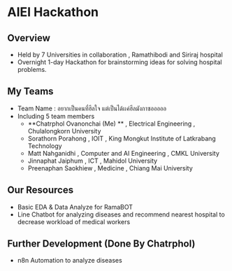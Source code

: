 # AIEI Hackathon 

## Overview
- Held by 7 Universities in collaboration , Ramathibodi and Siriraj hospital
- Overnight 1-day Hackathon for brainstorming ideas for solving hospital problems.

## My Teams
- Team Name : อยากเป็นคนที่ฮีลใจ แต่เป็นได้เเค่ฮีลมังกาซอออออ
- Including 5 team members
  - **Chatrphol Ovanonchai (Me) ** , Electrical Engineering , Chulalongkorn University
  - Sorathorn Porahong , IOIT , King Mongkut Institute of Latkrabang Technology
  - Matt Nahganidhi , Computer and AI Engineering , CMKL University
  - Jinnaphat Jaiphum , ICT , Mahidol University
  - Preenaphan Saokhiew , Medicine , Chiang Mai University
 
## Our Resources
- Basic EDA & Data Analyze for RamaBOT
- Line Chatbot for analyzing diseases and recommend nearest hospital to decrease workload of medical workers

## Further Development (Done By Chatrphol) 
- n8n Automation to analyze diseases
